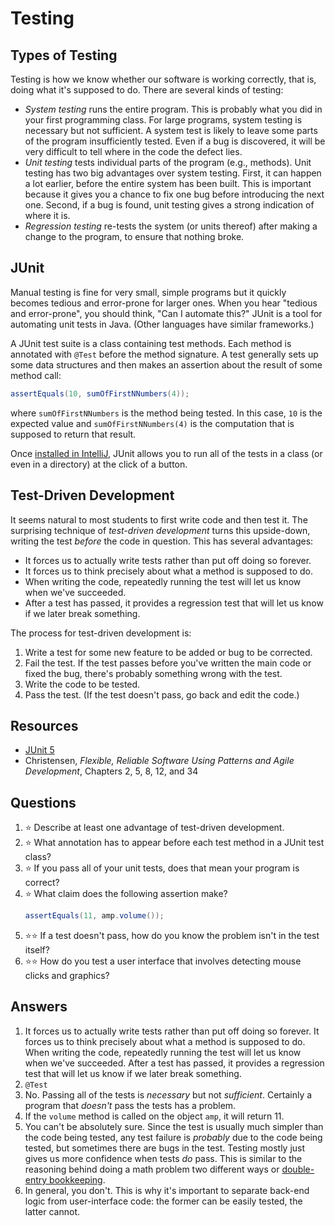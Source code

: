 # Testing
## Types of Testing
Testing is how we know whether our software is working correctly, that is, doing what it's supposed to do. There are several kinds of testing:
- *System testing* runs the entire program. This is probably what you did in your first programming class. For large programs, system testing is necessary but not sufficient. A system test is likely to leave some parts of the program insufficiently tested. Even if a bug is discovered, it will be very difficult to tell where in the code the defect lies.
- *Unit testing* tests individual parts of the program (e.g., methods). Unit testing has two big advantages over system testing. First, it can happen a lot earlier, before the entire system has been built. This is important because it gives you a chance to fix one bug before introducing the next one. Second, if a bug is found, unit testing gives a strong indication of where it is.
- *Regression testing* re-tests the system (or units thereof) after making a change to the program, to ensure that nothing broke.
## JUnit
Manual testing is fine for very small, simple programs but it quickly becomes tedious and error-prone for larger ones. When you hear "tedious and error-prone", you should think, "Can I automate this?" JUnit is a tool for automating unit tests in Java. (Other languages have similar frameworks.)

A JUnit test suite is a class containing test methods. Each method is annotated with `@Test` before the method signature. A test generally sets up some data structures and then makes an assertion about the result of some method call:
```java
assertEquals(10, sumOfFirstNNumbers(4));
```
where `sumOfFirstNNumbers` is the method being tested. In this case, `10` is the expected value and `sumOfFirstNNumbers(4)` is the computation that is supposed to return that result.

Once [installed in IntelliJ](../development_tools/intellij_idea.md#Installing-Junit), JUnit allows you to run all of the tests in a class (or even in a directory) at the click of a button.
## Test-Driven Development
It seems natural to most students to first write code and then test it. The surprising technique of *test-driven development* turns this upside-down, writing the test *before* the code in question. This has several advantages:
- It forces us to actually write tests rather than put off doing so forever.
- It forces us to think precisely about what a method is supposed to do.
- When writing the code, repeatedly running the test will let us know when we've succeeded.
- After a test has passed, it provides a regression test that will let us know if we later break something.

The process for test-driven development is:
1. Write a test for some new feature to be added or bug to be corrected.
1. Fail the test. If the test passes before you've written the main code or fixed the bug, there's probably something wrong with the test.
1. Write the code to be tested.
1. Pass the test. (If the test doesn't pass, go back and edit the code.)
## Resources
- [JUnit 5](https://junit.org/junit5/)
- Christensen, *Flexible, Reliable Software Using Patterns and Agile Development*, Chapters 2, 5, 8, 12, and 34
## Questions
1. :star: Describe at least one advantage of test-driven development.
1. :star: What annotation has to appear before each test method in a JUnit test class?
1. :star: If you pass all of your unit tests, does that mean your program is correct?
1. :star: What claim does the following assertion make?
    ```java
    assertEquals(11, amp.volume());
    ```
1. :star::star: If a test doesn't pass, how do you know the problem isn't in the test itself?
1. :star::star: How do you test a user interface that involves detecting mouse clicks and graphics?
## Answers
1. It forces us to actually write tests rather than put off doing so forever. It forces us to think precisely about what a method is supposed to do. When writing the code, repeatedly running the test will let us know when we've succeeded. After a test has passed, it provides a regression test that will let us know if we later break something.
1. `@Test`
1. No. Passing all of the tests is *necessary* but not *sufficient*. Certainly a program that *doesn't* pass the tests has a problem.
1. If the `volume` method is called on the object `amp`, it will return 11.
1. You can't be absolutely sure. Since the test is usually much simpler than the code being tested, any test failure is *probably* due to the code being tested, but sometimes there are bugs in the test. Testing mostly just gives us more confidence when tests *do* pass. This is similar to the reasoning behind doing a math problem two different ways or [double-entry bookkeeping](https://en.wikipedia.org/wiki/Double-entry_bookkeeping_system).
1. In general, you don't. This is why it's important to separate back-end logic from user-interface code: the former can be easily tested, the latter cannot.
